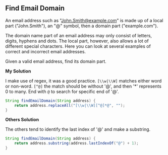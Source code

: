 ## Find Email Domain

An email address such as "John.Smith@example.com" is made up of a local part ("John.Smith"), an "@" symbol, then a domain part ("example.com").

The domain name part of an email address may only consist of letters, digits, hyphens and dots. The local part, however, also allows a lot of different special characters. Here you can look at several examples of correct and incorrect email addresses.

Given a valid email address, find its domain part.


**My Solution**

I make use of regex, it was a good practice. `[\\w|\\W]` matches either word or non-word. `[^@]` the match should be without '@', and then '*' represents 0 to many. End with `@` to search for specific end of '@'.


```java
String findEmailDomain(String address) {
    return address.replaceAll("[\\w|\\W][^@]*@", "");
}

```


**Others Solution**

The others tend to identify the last index of '@' and make a substring.


```java
String findEmailDomain(String address) {
    return address.substring(address.lastIndexOf("@") + 1);
}

```

